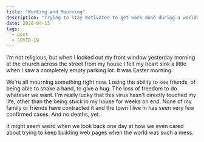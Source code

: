 ```yaml
---
title: "Working and Mourning"
description: "Trying to stay motivated to get work done during a worldwide pandemic is kinda hard."
date: 2020-04-13
tags:
  - post
  - COVID-19
---
```

I’m not religious, but when I looked out my front window yesterday morning at the church across the street from my house I felt my heart sink a little when I saw a completely empty parking lot. It was Easter morning.

We're all mourning something right now. Losing the ability to see friends, of being able to shake a hand, to give a hug. The loss of freedom to do whatever we want. I'm really lucky that this virus hasn't directly touched my life, other than the being stuck in my house for weeks on end. None of my family or friends have contracted it and the town I live in has seen very few confirmed cases. And no deaths, yet.

It might seem weird when we look back one day at how we even cared about trying to keep building web pages when the world was such a mess.


